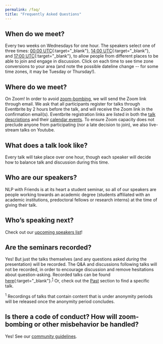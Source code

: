 ```yaml
---
permalink: /faq/
title: "Frequently Asked Questions"
---
```


## When do we meet?
Every two weeks on Wednesdays for one hour. The speakers select one of three times: [00:00 UTC](https://www.timeanddate.com/worldclock/converter.html?iso=20210303T000000&p1=1440&p2=224&p3=179&p4=tz_gmt&p5=136&p6=268&p7=676&p8=33&p9=152){:target="_blank"}, [14:00 UTC](https://www.timeanddate.com/worldclock/converter.html?iso=20210303T140000&p1=1440&p2=224&p3=179&p4=tz_gmt&p5=136&p6=268&p7=676&p8=33&p9=152){:target="_blank"}, and [17:00 UTC](https://www.timeanddate.com/worldclock/converter.html?iso=20210303T170000&p1=1440&p2=224&p3=179&p4=tz_gmt&p5=136&p6=268&p7=676&p8=33&p9=152){:target="_blank"}, to allow people from different places to be able to join and engage in discussion. Click on each time to see time zone conversions to your area (and note the possible dateline change -- for some time zones, it may be Tuesday or Thursday!). 

## Where do we meet?
On Zoom! In order to avoid [zoom-bombing](/assets/images/zoom-bomb.png), we will send the Zoom link through email.
We ask that all participants register for talks through Eventbrite by 2 hours before the talk, and will receive the Zoom link in the confirmation email(s). 
Eventbrite registration links are listed in both the [talk descriptions](/upcoming) and their [calendar events](/calendar).
To ensure Zoom capacity does not preclude anyone from participating (nor a late decision to join), we also live-stream talks on Youtube. 

## What does a talk look like? 
Every talk will take place over one hour, though each speaker will decide how to balance talk and discussion during this time. 

## Who are our speakers?
NLP with Friends is at its heart a student seminar, so all of our speakers are people working towards an academic degree (students affiliated with an academic institutions, predoctoral fellows or research interns) at the time of giving their talk. 

## Who’s speaking next?
Check out our [upcoming speakers list](/upcoming)!

## Are the seminars recorded?
Yes! But just the talks themselves (and any questions asked *during* the presentation) will be recorded.
The Q&A and discussions following talks will not be recorded, in order to encourage discussion and remove hesitations about question-asking. 
Recorded talks can be found [here](https://www.youtube.com/playlist?list=PL0zsOCvKa2iEqmPV6WGhjuP-tsrUy102C){:target="_blank"}.<sup>[1](#myfootnote1)</sup>  Or, check out the [Past](/past) section to find a specific talk.

<a name="footnote_1"><sup>1</sup></a> Recordings of talks that contain content that is under anonymity periods will be released once the anonymity period concludes.

## Is there a code of conduct? How will zoom-bombing or other misbehavior be handled? 
Yes! See our [community guidelines](/guidelines/#community-guidelines).
